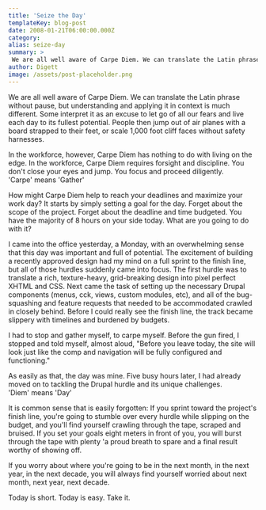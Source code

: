 ```yaml
---
title: 'Seize the Day'
templateKey: blog-post
date: 2008-01-21T06:00:00.000Z
category: 
alias: seize-day
summary: > 
 We are all well aware of Carpe Diem. We can translate the Latin phrase without pause, but understanding and applying it in context is much different. Some interpret it as an excuse to let go of all our fears and live each day to its fullest potential. People then jump out of air planes with a board strapped to their feet, or scale 1,000 foot cliff faces without safety harnesses.
author: Digett
image: /assets/post-placeholder.png
---
```


We are all well aware of Carpe Diem. We can translate the Latin phrase without pause, but understanding and applying it in context is much different. Some interpret it as an excuse to let go of all our fears and live each day to its fullest potential. People then jump out of air planes with a board strapped to their feet, or scale 1,000 foot cliff faces without safety harnesses.

In the workforce, however, Carpe Diem has nothing to do with living on the edge. In the workforce, Carpe Diem requires forsight and discipline. You don't close your eyes and jump. You focus and proceed diligently.  
'Carpe' means 'Gather'

How might Carpe Diem help to reach your deadlines and maximize your work day? It starts by simply setting a goal for the day. Forget about the scope of the project. Forget about the deadline and time budgeted. You have the majority of 8 hours on your side today. What are you going to do with it?

I came into the office yesterday, a Monday, with an overwhelming sense that this day was important and full of potential. The excitement of building a recently approved design had my mind on a full sprint to the finish line, but all of those hurdles suddenly came into focus. The first hurdle was to translate a rich, texture-heavy, grid-breaking design into pixel perfect XHTML and CSS. Next came the task of setting up the necessary Drupal components (menus, cck, views, custom modules, etc), and all of the bug-squashing and feature requests that needed to be accommodated crawled in closely behind. Before I could really see the finish line, the track became slippery with timelines and burdened by budgets.

I had to stop and gather myself, to carpe myself. Before the gun fired, I stopped and told myself, almost aloud, "Before you leave today, the site will look just like the comp and navigation will be fully configured and functioning."

As easily as that, the day was mine. Five busy hours later, I had already moved on to tackling the Drupal hurdle and its unique challenges.  
'Diem' means 'Day'

It is common sense that is easily forgotten: If you sprint toward the project's finish line, you're going to stumble over every hurdle while slipping on the budget, and you'll find yourself crawling through the tape, scraped and bruised. If you set your goals eight meters in front of you, you will burst through the tape with plenty 'a proud breath to spare and a final result worthy of showing off.

If you worry about where you're going to be in the next month, in the next year, in the next decade, you will always find yourself worried about next month, next year, next decade.

Today is short. Today is easy. Take it.